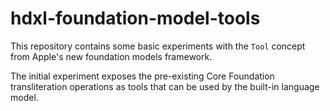 # hdxl-foundation-model-tools

This repository contains some basic experiments with the `Tool` concept from Apple's new foundation models framework.

The initial experiment exposes the pre-existing Core Foundation transliteration operations as tools that can be used by the built-in language model.
